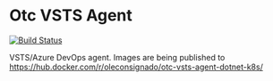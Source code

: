 # Otc VSTS Agent
[![Build Status](https://travis-ci.org/OleConsignado/otc-vsts-agent.svg?branch=master)](https://travis-ci.org/OleConsignado/otc-vsts-agent)

VSTS/Azure DevOps agent. Images are being published to https://hub.docker.com/r/oleconsignado/otc-vsts-agent-dotnet-k8s/
